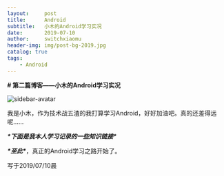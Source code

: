 ```yaml
---
layout:     post
title:      Android
subtitle:   小木的Android学习实况
date:       2019-07-10
author:     switchxiaomu
header-img: img/post-bg-2019.jpg
catalog: true
tags:                              
    - Android
---
```

**# 第二篇博客——小木的Android学习实况**



![sidebar-avatar](C:\Users\小木\Documents\GitHub\switchxiaomu.github.io\switchxiaomu.github.io\img\sidebar-avatar.jpg)



我是小木，作为技术战五渣的我打算学习Android，好好加油吧。真的还差得远呢……



***\*下面是我本人学习记录的一些知识链接\****





***\*至此\****，真正的Android学习之路开始了。



写于2019/07/10晨